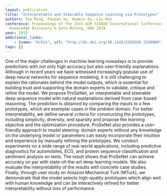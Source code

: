```yaml
---
layout: publication
title: "Interpretable and Steerable Sequence Learning via Prototypes"
authors: Yao Ming, Panpan Xu, Huamin Qu, Liu Ren
conference: Proceedings of the 25th ACM SIGKDD International Conference on
  Knowledge Discovery & Data Mining, KDD 2019
year: 2019
additional_links: 
    - {name: "ArXiv", url: "http://dx.doi.org/10.1145/3292500.3330908"}
tags: []
---
```

One of the major challenges in machine learning nowadays is to provide
predictions with not only high accuracy but also user-friendly explanations.
Although in recent years we have witnessed increasingly popular use of deep
neural networks for sequence modeling, it is still challenging to explain the
rationales behind the model outputs, which is essential for building trust and
supporting the domain experts to validate, critique and refine the model. We
propose ProSeNet, an interpretable and steerable deep sequence model with
natural explanations derived from case-based reasoning. The prediction is
obtained by comparing the inputs to a few prototypes, which are exemplar cases
in the problem domain. For better interpretability, we define several criteria
for constructing the prototypes, including simplicity, diversity, and sparsity
and propose the learning objective and the optimization procedure. ProSeNet
also provides a user-friendly approach to model steering: domain experts
without any knowledge on the underlying model or parameters can easily
incorporate their intuition and experience by manually refining the prototypes.
We conduct experiments on a wide range of real-world applications, including
predictive diagnostics for automobiles, ECG, and protein sequence
classification and sentiment analysis on texts. The result shows that ProSeNet
can achieve accuracy on par with state-of-the-art deep learning models. We also
evaluate the interpretability of the results with concrete case studies.
Finally, through user study on Amazon Mechanical Turk (MTurk), we demonstrate
that the model selects high-quality prototypes which align well with human
knowledge and can be interactively refined for better interpretability without
loss of performance.